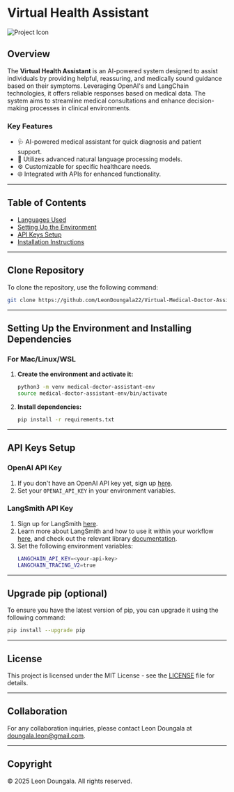 # Virtual Health Assistant

![Project Icon](https://github.com/LeonDoungala22/Virtual-Medical-Doctor-Assistant/blob/main/Virtual-Health-Assistant-01-16-2025_05_59_PM.png)

## Overview
The **Virtual Health Assistant** is an AI-powered system designed to assist individuals by providing helpful, reassuring, and medically sound guidance based on their symptoms. Leveraging OpenAI's and LangChain technologies, it offers reliable responses based on medical data. The system aims to streamline medical consultations and enhance decision-making processes in clinical environments.

### Key Features
- 🩺 AI-powered medical assistant for quick diagnosis and patient support.
- 🧠 Utilizes advanced natural language processing models.
- ⚙️ Customizable for specific healthcare needs.
- 🌐 Integrated with APIs for enhanced functionality.

---

## Table of Contents
- [Languages Used](#languages-used)
- [Setting Up the Environment](#setting-up-the-environment)
- [API Keys Setup](#api-keys-setup)
- [Installation Instructions](#installation-instructions)

---

## Clone Repository
To clone the repository, use the following command:
```bash
git clone https://github.com/LeonDoungala22/Virtual-Medical-Doctor-Assistant.git
```

---

## Setting Up the Environment and Installing Dependencies

### For Mac/Linux/WSL

1. **Create the environment and activate it:**
    ```bash
    python3 -m venv medical-doctor-assistant-env
    source medical-doctor-assistant-env/bin/activate
    ```

2. **Install dependencies:**
    ```bash
    pip install -r requirements.txt
    ```

---

## API Keys Setup

### OpenAI API Key
1. If you don't have an OpenAI API key yet, sign up [here](https://openai.com/index/openai-api/).
2. Set your `OPENAI_API_KEY` in your environment variables.

### LangSmith API Key
1. Sign up for LangSmith [here](https://smith.langchain.com/).
2. Learn more about LangSmith and how to use it within your workflow [here](https://www.langchain.com/langsmith), and check out the relevant library [documentation](https://docs.smith.langchain.com/).
3. Set the following environment variables:
    ```bash
    LANGCHAIN_API_KEY=<your-api-key>
    LANGCHAIN_TRACING_V2=true
    ```

---

## Upgrade pip (optional)
To ensure you have the latest version of pip, you can upgrade it using the following command:
```bash
pip install --upgrade pip
```

---

## License
This project is licensed under the MIT License - see the [LICENSE](LICENSE) file for details.

---

## Collaboration
For any collaboration inquiries, please contact Leon Doungala at [doungala.leon@gmail.com](mailto:doungala.leon@gmail.com).

---

## Copyright
© 2025 Leon Doungala. All rights reserved.
